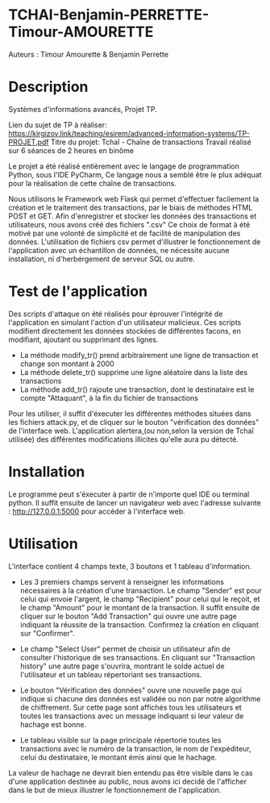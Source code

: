 # TCHAI-Benjamin-PERRETTE-Timour-AMOURETTE

Auteurs : Timour Amourette & Benjamin Perrette


# Description 

Systèmes d'informations avancés, Projet TP.

Lien du sujet de TP à réaliser: https://kirgizov.link/teaching/esirem/advanced-information-systems/TP-PROJET.pdf 
Titre du projet: Tchaî - Chaîne de transactions
Travail réalisé sur 6 séances de 2 heures en binôme


Le projet a été réalisé entièrement avec le langage de programmation Python, sous l'IDE PyCharm,
Ce langage nous a semblé être le plus adéquat pour la réalisation de cette chaîne de transactions.

Nous utilisons le Framework web Flask qui permet d'effectuer facilement la création et le traitement des transactions, par le biais de méthodes HTML POST et GET.
Afin d'enregistrer et stocker les données des transactions et utilisateurs, nous avons créé des fichiers ".csv"
Ce choix de format à été motivé par une volonté de simplicité et de facilité de manipulation des données.
L'utilisation de fichiers csv permet d'illustrer le fonctionnement de l'application avec un échantillon de données,
ne nécessite aucune installation, ni d'herbérgement de serveur SQL ou autre.

# Test de l'application 

Des scripts d'attaque on été réalisés pour éprouver l'intégrité de l'application en simulant l'action d'un utilisateur malicieux. Ces scripts modifient directement les données stockées de différentes facons, en modifiant, ajoutant ou supprimant des lignes.
- La méthode modify_tr() prend arbitrairement une ligne de transaction et change son montant à 2000
- La méthode delete_tr() supprime une ligne aléatoire dans la liste des transactions
- La méthode add_tr() rajoute une transaction, dont le destinataire est le compte "Attaquant", à la fin du fichier de transactions

Pour les utiliser, il suffit d'éxecuter les différentes méthodes situées dans les fichiers attack.py, et de cliquer sur le bouton "vérification des données" de l'interface web. L'application alertera,(ou non,selon la version de Tchaî utilisée) des différentes modifications illicites qu'elle aura pu détecté.

# Installation 

Le programme peut s'éxecuter à partir de n'importe quel IDE ou terminal python. 
Il suffit ensuite de lancer un navigateur web avec l'adresse suivante : http://127.0.0.1:5000 pour accéder à l'interface web.

# Utilisation 

L'interface contient 4 champs texte, 3 boutons et 1 tableau d'information. 

- Les 3 premiers champs servent à renseigner les informations nécessaires à la création d'une transaction.
	Le champ "Sender" est pour celui qui envoie l'argent, le champ "Recipient" pour celui qui le reçoit, et le champ "Amount" pour le montant de la transaction.
	Il suffit ensuite de cliquer sur le bouton "Add Transaction" qui ouvre une autre page indiquant la réussite de la transaction.
	Confirmez la création en cliquant sur "Confirmer".
	
	
- Le champ "Select User" permet de choisir un utilisateur afin de consulter l'historique de ses transactions.
	En cliquant sur "Transaction history" une autre page s'ouvrira, montrant le solde actuel de l'utilisateur et un tableau répertoriant ses transactions. 
	
	
- Le bouton "Vérification des données" ouvre une nouvelle page qui indique si chacune des données est validée ou non par notre algorithme de chiffrement.
	Sur cette page sont affichés tous les utilisateurs et toutes les transactions avec un message indiquant si leur valeur de hachage est bonne.
	
	
- Le tableau visible sur la page principale répertorie toutes les transactions avec le numéro de la transaction, le nom de l'expéditeur, celui du destinataire, le montant émis ainsi que le hachage.


La valeur de hachage ne devrait bien entendu pas être visible dans le cas d'une application destinée au public, nous avons ici decidé de l'afficher dans le but de mieux illustrer le fonctionnement de l'application. 
